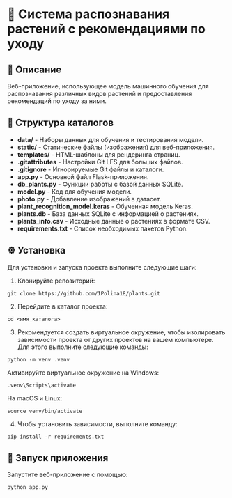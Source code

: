 # 🌿 Система распознавания растений с рекомендациями по уходу

## 🚀 Описание

Веб-приложение, использующее модель машинного обучения для распознавания различных видов растений и предоставления рекомендаций по уходу за ними.

## 📁 Структура каталогов

- **data/** - Наборы данных для обучения и тестирования модели.
- **static/** - Статические файлы (изображения) для веб-приложения.
- **templates/** - HTML-шаблоны для рендеринга страниц.
- **.gitattributes** - Настройки Git LFS для больших файлов.
- **.gitignore** - Игнорируемые Git файлы и каталоги.
- **app.py** - Основной файл Flask-приложения.
- **db_plants.py** - Функции работы с базой данных SQLite.
- **model.py** - Код для обучения модели.
- **photo.py** - Добавление изображений в датасет.
- **plant_recognition_model.keras** - Обученная модель Keras.
- **plants.db** - База данных SQLite с информацией о растениях.
- **plants_info.csv** - Исходные данные о растениях в формате CSV.
- **requirements.txt** - Список необходимых пакетов Python.

## ⚙️ Установка

Для установки и запуска проекта выполните следующие шаги:

1. Клонируйте репозиторий:

```
git clone https://github.com/1Polina18/plants.git
```

2. Перейдите в каталог проекта:

```
cd <имя_каталога>
```

3. Рекомендуется создать виртуальное окружение, чтобы изолировать зависимости проекта от других проектов на вашем компьютере. Для этого выполните следующие команды:

```
python -m venv .venv
```

Активируйте виртуальное окружение на Windows:

```
.venv\Scripts\activate
```

На macOS и Linux:

```
source venv/bin/activate
```

4. Чтобы установить зависимости, выполните команду:

```
pip install -r requirements.txt
```

## 🏁 Запуск приложения

Запустите веб-приложение с помощью:

```
python app.py
```
